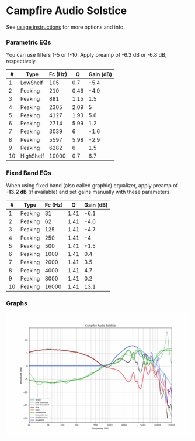# Campfire Audio Solstice
See [usage instructions](https://github.com/jaakkopasanen/AutoEq#usage) for more options and info.

### Parametric EQs
You can use filters 1-5 or 1-10. Apply preamp of -6.3 dB or -6.8 dB, respectively.

|   # | Type      |   Fc (Hz) |    Q |   Gain (dB) |
|-----|-----------|-----------|------|-------------|
|   1 | LowShelf  |       105 | 0.7  |        -5.4 |
|   2 | Peaking   |       210 | 0.46 |        -4.9 |
|   3 | Peaking   |       881 | 1.15 |         1.5 |
|   4 | Peaking   |      2305 | 2.09 |         5   |
|   5 | Peaking   |      4127 | 1.93 |         5.6 |
|   6 | Peaking   |      2714 | 5.99 |         1.2 |
|   7 | Peaking   |      3039 | 6    |        -1.6 |
|   8 | Peaking   |      5597 | 5.98 |        -2.9 |
|   9 | Peaking   |      6282 | 6    |         1.5 |
|  10 | HighShelf |     10000 | 0.7  |         6.7 |

### Fixed Band EQs
When using fixed band (also called graphic) equalizer, apply preamp of **-13.2 dB** (if available) and set gains manually with these parameters.

|   # | Type    |   Fc (Hz) |    Q |   Gain (dB) |
|-----|---------|-----------|------|-------------|
|   1 | Peaking |        31 | 1.41 |        -6.1 |
|   2 | Peaking |        62 | 1.41 |        -4.6 |
|   3 | Peaking |       125 | 1.41 |        -4.7 |
|   4 | Peaking |       250 | 1.41 |        -4   |
|   5 | Peaking |       500 | 1.41 |        -1.5 |
|   6 | Peaking |      1000 | 1.41 |         0.4 |
|   7 | Peaking |      2000 | 1.41 |         3.5 |
|   8 | Peaking |      4000 | 1.41 |         4.7 |
|   9 | Peaking |      8000 | 1.41 |         0.2 |
|  10 | Peaking |     16000 | 1.41 |        13.1 |

### Graphs
![](./Campfire%20Audio%20Solstice.png)
